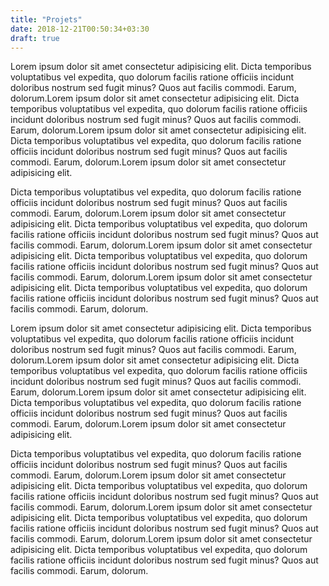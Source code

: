 ```yaml
---
title: "Projets"
date: 2018-12-21T00:50:34+03:30
draft: true
---
```


Lorem ipsum dolor sit amet consectetur adipisicing elit. Dicta temporibus voluptatibus vel expedita, quo dolorum facilis ratione officiis incidunt doloribus nostrum sed fugit minus? Quos aut facilis commodi. Earum, dolorum.Lorem ipsum dolor sit amet consectetur adipisicing elit. Dicta temporibus voluptatibus vel expedita, quo dolorum facilis ratione officiis incidunt doloribus nostrum sed fugit minus? Quos aut facilis commodi. Earum, dolorum.Lorem ipsum dolor sit amet consectetur adipisicing elit. Dicta temporibus voluptatibus vel expedita, quo dolorum facilis ratione officiis incidunt doloribus nostrum sed fugit minus? Quos aut facilis commodi. Earum, dolorum.Lorem ipsum dolor sit amet consectetur adipisicing elit. 

Dicta temporibus voluptatibus vel expedita, quo dolorum facilis ratione officiis incidunt doloribus nostrum sed fugit minus? Quos aut facilis commodi. Earum, dolorum.Lorem ipsum dolor sit amet consectetur adipisicing elit. Dicta temporibus voluptatibus vel expedita, quo dolorum facilis ratione officiis incidunt doloribus nostrum sed fugit minus? Quos aut facilis commodi. Earum, dolorum.Lorem ipsum dolor sit amet consectetur adipisicing elit. Dicta temporibus voluptatibus vel expedita, quo dolorum facilis ratione officiis incidunt doloribus nostrum sed fugit minus? Quos aut facilis commodi. Earum, dolorum.Lorem ipsum dolor sit amet consectetur adipisicing elit. Dicta temporibus voluptatibus vel expedita, quo dolorum facilis ratione officiis incidunt doloribus nostrum sed fugit minus? Quos aut facilis commodi. Earum, dolorum.

Lorem ipsum dolor sit amet consectetur adipisicing elit. Dicta temporibus voluptatibus vel expedita, quo dolorum facilis ratione officiis incidunt doloribus nostrum sed fugit minus? Quos aut facilis commodi. Earum, dolorum.Lorem ipsum dolor sit amet consectetur adipisicing elit. Dicta temporibus voluptatibus vel expedita, quo dolorum facilis ratione officiis incidunt doloribus nostrum sed fugit minus? Quos aut facilis commodi. Earum, dolorum.Lorem ipsum dolor sit amet consectetur adipisicing elit. Dicta temporibus voluptatibus vel expedita, quo dolorum facilis ratione officiis incidunt doloribus nostrum sed fugit minus? Quos aut facilis commodi. Earum, dolorum.Lorem ipsum dolor sit amet consectetur adipisicing elit. 

Dicta temporibus voluptatibus vel expedita, quo dolorum facilis ratione officiis incidunt doloribus nostrum sed fugit minus? Quos aut facilis commodi. Earum, dolorum.Lorem ipsum dolor sit amet consectetur adipisicing elit. Dicta temporibus voluptatibus vel expedita, quo dolorum facilis ratione officiis incidunt doloribus nostrum sed fugit minus? Quos aut facilis commodi. Earum, dolorum.Lorem ipsum dolor sit amet consectetur adipisicing elit. Dicta temporibus voluptatibus vel expedita, quo dolorum facilis ratione officiis incidunt doloribus nostrum sed fugit minus? Quos aut facilis commodi. Earum, dolorum.Lorem ipsum dolor sit amet consectetur adipisicing elit. Dicta temporibus voluptatibus vel expedita, quo dolorum facilis ratione officiis incidunt doloribus nostrum sed fugit minus? Quos aut facilis commodi. Earum, dolorum.